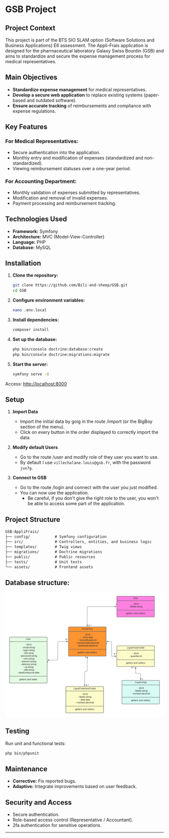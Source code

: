 
# GSB Project

## Project Context

This project is part of the BTS SIO SLAM option (Software Solutions and Business Applications) E6 assessment. The Appli-Frais application is designed for the pharmaceutical laboratory Galaxy Swiss Bourdin (GSB) and aims to standardize and secure the expense management process for medical representatives.

## Main Objectives

- **Standardize expense management** for medical representatives.
- **Develop a secure web application** to replace existing systems (paper-based and outdated software).
- **Ensure accurate tracking** of reimbursements and compliance with expense regulations.

## Key Features

### For Medical Representatives:

- Secure authentication into the application.
- Monthly entry and modification of expenses (standardized and non-standardized).
- Viewing reimbursement statuses over a one-year period.

### For Accounting Department:

- Monthly validation of expenses submitted by representatives.
- Modification and removal of invalid expenses.
- Payment processing and reimbursement tracking.

## Technologies Used

- **Framework:** Symfony
- **Architecture:** MVC (Model-View-Controller)
- **Language:** PHP
- **Database:** MySQL

## Installation

1. **Clone the repository:**

   ```bash
   git clone https://github.com/Bili-and-sheep/GSB.git
   cd GSB
   ```
   
2. **Configure environment variables:**

   ```bash
   nano .env.local
   ```

3. **Install dependencies:**

   ```bash
   composer install
   ```

4. **Set up the database:**

   ```bash
   php bin/console doctrine:database:create
   php bin/console doctrine:migrations:migrate
   ```

5. **Start the server:**

   ```bash
   symfony serve -d
   ```

Access: [http://localhost:8000](http://localhost:8000)

## Setup

1. **Import Data**
    - Import the initial data by goig in the route /import (or the BigBoy section of the menu).
    - Click on every button in the order displayed to correctly import the data.

2. **Modify default Users**
    - Go to the route /user and modify role of they user you want to use.
    - By default I use ```villechalane.louis@gsb.fr```, with the password ```jux7g```.

3. **Connect to GSB**
   - Go to the route /login and connect with the user you just modified.
   - You can now use the application.
     - Be careful, if you don't give the right role to the user, you won't be able to access some part of the application.

## Project Structure

```
GSB-AppliFrais/
├── config/           # Symfony configuration
├── src/              # Controllers, entities, and business logic
├── templates/        # Twig views
├── migrations/       # Doctrine migrations
├── public/           # Public resources
├── tests/            # Unit tests
└── assets/           # Frontend assets
```

## Database structure:
![GSB data base structure](public/GSB_DDC.png)


## Testing

Run unit and functional tests:

```bash
php bin/phpunit
```

## Maintenance

- **Corrective:** Fix reported bugs.
- **Adaptive:** Integrate improvements based on user feedback.

## Security and Access

- Secure authentication.
- Role-based access control (Representative / Accountant).
- 2fa authentication for sensitive operations.

---
